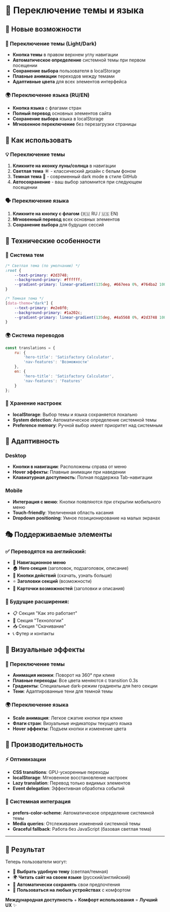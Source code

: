# 🎨 Переключение темы и языка

## 🌟 Новые возможности

### 🌙 Переключение темы (Light/Dark)
- **Кнопка темы** в правом верхнем углу навигации
- **Автоматическое определение** системной темы при первом посещении
- **Сохранение выбора** пользователя в localStorage
- **Плавные анимации** переходов между темами
- **Адаптивные цвета** для всех элементов интерфейса

### 🌍 Переключение языка (RU/EN)
- **Кнопка языка** с флагами стран
- **Полный перевод** основных элементов сайта
- **Сохранение выбора** языка в localStorage
- **Мгновенное переключение** без перезагрузки страницы

## 🎯 Как использовать

### 💡 Переключение темы
1. **Кликните на иконку луны/солнца** в навигации
2. **Светлая тема** ☀️ - классический дизайн с белым фоном
3. **Темная тема** 🌙 - современный dark mode в стиле GitHub
4. **Автосохранение** - ваш выбор запомнится при следующем посещении

### 🗣️ Переключение языка
1. **Кликните на кнопку с флагом** (🇷🇺 RU / 🇺🇸 EN)
2. **Мгновенный перевод** всех основных элементов
3. **Сохранение выбора** для будущих сессий

## 🔧 Технические особенности

### 🎨 Система тем
```css
/* Светлая тема (по умолчанию) */
:root {
    --text-primary: #2d3748;
    --background-primary: #ffffff;
    --gradient-primary: linear-gradient(135deg, #667eea 0%, #764ba2 100%);
}

/* Темная тема */
[data-theme="dark"] {
    --text-primary: #e2e8f0;
    --background-primary: #1a202c;
    --gradient-primary: linear-gradient(135deg, #4a5568 0%, #2d3748 100%);
}
```

### 🌍 Система переводов
```javascript
const translations = {
    ru: {
        'hero-title': 'Satisfactory Calculator',
        'nav-features': 'Возможности'
    },
    en: {
        'hero-title': 'Satisfactory Calculator',
        'nav-features': 'Features'
    }
};
```

### 💾 Хранение настроек
- **localStorage**: Выбор темы и языка сохраняется локально
- **System detection**: Автоматическое определение системной темы
- **Preference memory**: Ручной выбор имеет приоритет над системным

## 📱 Адаптивность

### Desktop
- **Кнопки в навигации**: Расположены справа от меню
- **Hover эффекты**: Плавные анимации при наведении
- **Клавиатурная доступность**: Полная поддержка Tab-навигации

### Mobile
- **Интеграция с меню**: Кнопки появляются при открытии мобильного меню
- **Touch-friendly**: Увеличенная область касания
- **Dropdown positioning**: Умное позиционирование на малых экранах

## 🎭 Поддерживаемые элементы

### ✅ Переводятся на английский:
- 🧭 **Навигационное меню**
- 🏠 **Hero секция** (заголовок, подзаголовок, описание)
- 🔘 **Кнопки действий** (скачать, узнать больше)
- ⭐ **Заголовки секций** (возможности)
- 🎯 **Карточки возможностей** (заголовки и описания)

### 🔄 Будущие расширения:
- 📋 Секция "Как это работает"
- 💼 Секция "Технологии"
- 📥 Секция "Скачивание"
- 📞 Футер и контакты

## 🎨 Визуальные эффекты

### 🌙 Переключение темы
- **Анимация иконки**: Поворот на 360° при клике
- **Плавные переходы**: Все цвета меняются с transition 0.3s
- **Градиенты**: Специальные dark-режим градиенты для hero секции
- **Тени**: Адаптированные тени для темной темы

### 🌍 Переключение языка
- **Scale анимация**: Легкое сжатие кнопки при клике
- **Флаги стран**: Визуальные индикаторы текущего языка
- **Hover эффекты**: Подъем кнопки и изменение цвета

## 🚀 Производительность

### ⚡ Оптимизации
- **CSS transitions**: GPU-ускоренные переходы
- **localStorage**: Мгновенное восстановление настроек
- **Lazy translation**: Перевод только видимых элементов
- **Event delegation**: Эффективная обработка событий

### 🔄 Системная интеграция
- **prefers-color-scheme**: Автоматическое определение системной темы
- **Media queries**: Отслеживание изменений системной темы
- **Graceful fallback**: Работа без JavaScript (базовая светлая тема)

---

## 🎉 Результат

Теперь пользователи могут:
- 🌙 **Выбрать удобную тему** (светлая/темная)
- 🌍 **Читать сайт на своем языке** (русский/английский)
- 💾 **Автоматически сохранять** свои предпочтения
- 📱 **Пользоваться на любых устройствах** с комфортом

**Международная доступность** + **Комфорт использования** = **Лучший UX** ✨ 